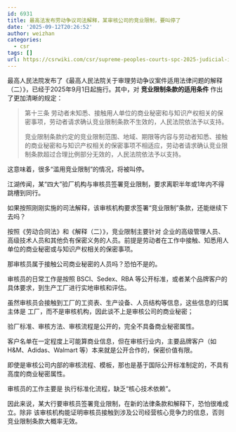 ```yaml
---
id: 6931
title: 最高法发布劳动争议司法解释，某审核公司的竞业限制，要叫停了
date: '2025-09-12T20:26:52'
author: weizhan
categories:
  - csr
tags: []
url: https://csrwiki.com/csr/supreme-peoples-courts-spc-2025-judicial-interpretation
---
```


最高人民法院发布了《最高人民法院关于审理劳动争议案件适用法律问题的解释（二）》，已经于2025年9月1日起施行。其中，对 **竞业限制条款的适用条件** 作出了更加清晰的规定：

> 第十三条 劳动者未知悉、接触用人单位的商业秘密和与知识产权相关的保密事项，劳动者请求确认竞业限制条款不生效的，人民法院依法予以支持。
>
> 竞业限制条款约定的竞业限制范围、地域、期限等内容与劳动者知悉、接触的商业秘密和与知识产权相关的保密事项不相适应，劳动者请求确认竞业限制条款超过合理比例部分无效的，人民法院依法予以支持。

这意味着，很多“滥用竞业限制”的情况，将被叫停。

江湖传闻，某“四大”验厂机构与审核员签署竞业限制，要求离职半年或1年内不得跳槽到同行。

如果按照刚刚实施的司法解释，该审核机构要求签署“竞业限制”条款，还能继续下去吗？

按照《劳动合同法》和《解释（二）》，竞业限制主要针对 企业的高级管理人员、高级技术人员和其他负有保密义务的人员。前提是劳动者在工作中接触、知悉用人单位的商业秘密或与知识产权相关的保密事项。

那审核员属于接触公司商业秘密的人员吗？恐怕不是的。

审核员的日常工作是按照 BSCI、Sedex、RBA 等公开标准，或者某个品牌客户的具体要求，到生产工厂进行实地审核和评估。

虽然审核员会接触到工厂的工资表、生产设备、人员结构等信息，这些信息的归属主体是 工厂，而不是审核机构，因此谈不上是审核公司的商业秘密；

验厂标准、审核方法、审核流程是公开的，完全不具备商业秘密属性。

客户名单在一定程度上可能算商业信息，但在审核行业内，主要品牌客户（如 H\&M、Adidas、Walmart 等）本来就是公开合作的，保密价值有限。

即使是审核公司内部的审核流程、模板，那也是基于国际公开标准制定的，不具有高度的商业秘密属性。

审核员的工作主要是 执行标准化流程，缺乏“核心技术依赖”。

因此来说，某大行要审核员签署竞业限制，在新的法律条款和解释下，恐怕很难成立。除非 该审核机构能证明审核员接触到涉及公司经营核心竞争力的信息，否则竞业限制条款大概率无效。
